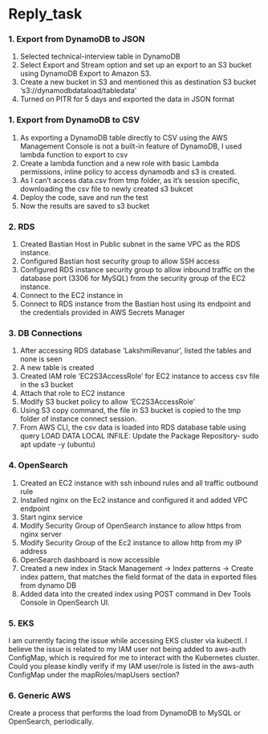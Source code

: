 # Reply_task

### 1. Export from DynamoDB to JSON

1.	Selected technical-interview table in DynamoDB
2.	Select Export and Stream option and set up an export to an S3 bucket using DynamoDB Export to Amazon S3.
3.	Create a new bucket in S3 and mentioned this as destination S3 bucket ‘s3://dynamodbdataload/tabledata’
4.	Turned on PITR for 5 days and exported the data in JSON format
### 1. Export from DynamoDB to CSV
	
1.	As exporting a DynamoDB table directly to CSV using the AWS Management Console is not a built-in feature of DynamoDB, I used lambda function to export to csv
2.	Create a lambda function and a new role with basic Lambda permissions, inline policy to access dynamodb and s3 is created.
3.	As I can’t access data.csv from tmp folder, as it’s session specific, downloading the csv file to newly created s3 bukcet 
4.	Deploy the code, save and run the test 
5.	Now the results are saved to s3 bucket 
### 2. RDS

1.	Created Bastian Host in Public subnet in the same VPC as the RDS instance. 
2.	Configured Bastian host security group to allow SSH access 
3.	Configured RDS instance security group to allow inbound traffic on the database port (3306 for MySQL) from the security group of the EC2 instance.
4.	Connect to the EC2 instance in 
5.	Connect to RDS instance from the Bastian host using its endpoint and the credentials provided in AWS Secrets Manager

### 3. DB Connections

1.	After accessing RDS database ‘LakshmiRevanur’, listed the tables and none is seen
2.	A new table is created
3.	Created IAM role ‘EC2S3AccessRole’ for EC2 instance to access csv file in the s3 bucket
4.	Attach that role to EC2 instance
5.	Modify S3 bucket policy to allow ‘EC2S3AccessRole’
6.	Using S3 copy command, the file in S3 bucket is copied to the tmp folder of instance connect session.
7.	From AWS CLI, the csv data is loaded into RDS database table using query LOAD DATA LOCAL INFILE: Update the Package Repository- sudo apt update -y (ubuntu)

### 4. OpenSearch

1.	Created an EC2 instance with ssh inbound rules and all traffic outbound rule
2.	Installed nginx on the Ec2 instance and configured it and added VPC endpoint
3.	Start nginx service 
4.	Modify Security Group of OpenSearch instance to allow https from nginx server
5.	Modify Security Group of the Ec2 instance to allow http from my IP address
6.	OpenSearch dashboard is now accessible
7.	Created a new index in Stack Management -> Index patterns -> Create index pattern,
that matches the field format of the data in exported files from dynamo DB
8.	Added data into the created index using POST command in Dev Tools Console in OpenSearch UI.

### 5. EKS

I am currently facing the issue while accessing EKS cluster via kubectl. I believe the issue is related to my IAM user not being added to aws-auth ConfigMap, which is required for me to interact with the Kubernetes cluster.
Could you please kindly verify if my IAM user/role is listed in the aws-auth ConfigMap under the mapRoles/mapUsers section?

### 6. Generic AWS
Create a process that performs the load from DynamoDB to MySQL or OpenSearch, periodically.











